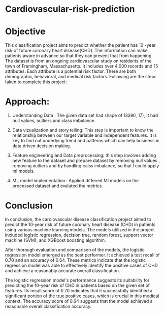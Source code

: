 # Cardiovascular-risk-prediction
# Objective

This classification project aims to predict whether the patient has 10 -year risk of future coronary heart disease(CHD). The information can make patients aware in advance so that they can prevent that from happening. The dataset is from an ongoing cardiovascular study on residents of the town of Framingham, Massachusetts. It includes over 4,000 records and 15 attributes. Each attribute is a potential risk factor. There are both demographic, behavioral, and medical risk factors. Following are the steps taken to complete this project:

# Approach:

1. Understanding Data : The given data set had shape of (3390, 17), It had null values, outliers and class imbalance.

2. Data vizualization and story telling: This step is important to know the relationship between our target variable and independent features. It is key to find out underlying trend and patterns which can help business in data driven decision making.

3. Feature engineering and Data preprocessing: this step involves adding new feature to the dataset and prepare dataset by removing null values , removing outliers and by handling calss imbalance, so that I could apply ml models.

4. ML model implementation : Applied different Ml models on the processed dataset and evaluted the metrics.

# Conclusion

In conclusion, the cardiovascular disease classification project aimed to predict the 10-year risk of future coronary heart disease (CHD) in patients using various machine learning models. The models utilized in the project included logistic regression, decision tree, random forest, support vector machine (SVM), and XGBoost boosting algorithm.

After thorough evaluation and comparison of the models, the logistic regression model emerged as the best performer. It achieved a test recall of 0.70 and an accuracy of 0.64. These metrics indicate that the logistic regression model was able to effectively identify the positive cases of CHD and achieve a reasonably accurate overall classification.

The logistic regression model's performance suggests its suitability for predicting the 10-year risk of CHD in patients based on the given set of features. Its recall score of 0.70 indicates that it successfully identified a significant portion of the true positive cases, which is crucial in this medical context. The accuracy score of 0.64 suggests that the model achieved a reasonable overall classification accuracy.
